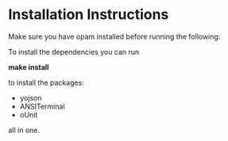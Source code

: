 # Installation Instructions

Make sure you have opam installed before running the following:

To install the dependencies you can run

 **make install**

to install the packages:
- yojson
- ANSITerminal
- oUnit

all in one.